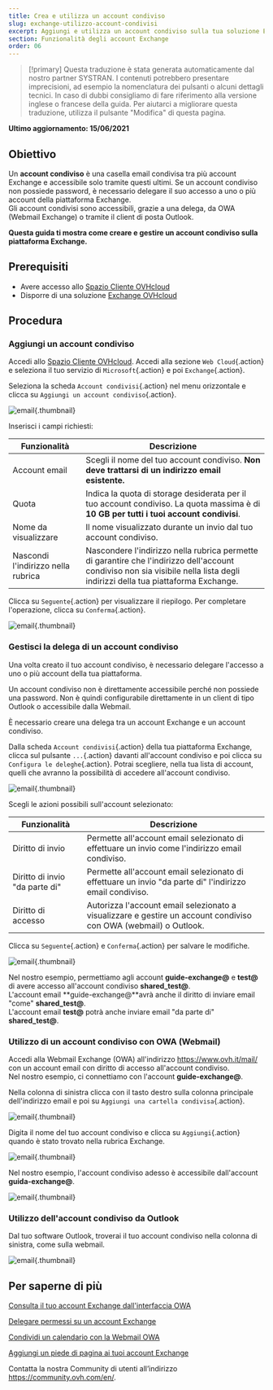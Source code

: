 ```yaml
---
title: Crea e utilizza un account condiviso
slug: exchange-utilizzo-account-condivisi
excerpt: Aggiungi e utilizza un account condiviso sulla tua soluzione Exchange
section: Funzionalità degli account Exchange
order: 06
---
```


> [!primary]
> Questa traduzione è stata generata automaticamente dal nostro partner SYSTRAN. I contenuti potrebbero presentare imprecisioni, ad esempio la nomenclatura dei pulsanti o alcuni dettagli tecnici. In caso di dubbi consigliamo di fare riferimento alla versione inglese o francese della guida. Per aiutarci a migliorare questa traduzione, utilizza il pulsante "Modifica" di questa pagina.
>

**Ultimo aggiornamento: 15/06/2021**


## Obiettivo

Un **account condiviso** è una casella email condivisa tra più account Exchange e accessibile solo tramite questi ultimi. Se un account condiviso non possiede password, è necessario delegare il suo accesso a uno o più account della piattaforma Exchange.
<br>Gli account condivisi sono accessibili, grazie a una delega, da OWA (Webmail Exchange) o tramite il client di posta Outlook.

**Questa guida ti mostra come creare e gestire un account condiviso sulla piattaforma Exchange.**

## Prerequisiti

- Avere accesso allo [Spazio Cliente OVHcloud](https://www.ovh.com/auth/?action=gotomanager&from=https://www.ovh.it/&ovhSubsidiary=it)
- Disporre di una soluzione [Exchange OVHcloud](https://www.ovhcloud.com/it/emails/hosted-exchange/)

## Procedura

### Aggiungi un account condiviso

Accedi allo [Spazio Cliente OVHcloud](https://www.ovh.com/auth/?action=gotomanager&from=https://www.ovh.it/&ovhSubsidiary=it). Accedi alla sezione `Web Cloud`{.action} e seleziona il tuo servizio di `Microsoft`{.action} e poi `Exchange`{.action}.

Seleziona la scheda `Account condivisi`{.action} nel menu orizzontale e clicca su `Aggiungi un account condiviso`{.action}.

![email](images/exchange-shared_accounts01.png){.thumbnail}

Inserisci i campi richiesti:

|Funzionalità|Descrizione|
|---|---|
|Account email|Scegli il nome del tuo account condiviso. **Non deve trattarsi di un indirizzo email esistente.**|
|Quota|Indica la quota di storage desiderata per il tuo account condiviso. La quota massima è di **10 GB per tutti i tuoi account condivisi**.|
|Nome da visualizzare|Il nome visualizzato durante un invio dal tuo account condiviso.|
|Nascondi l'indirizzo nella rubrica|Nascondere l'indirizzo nella rubrica permette di garantire che l'indirizzo dell'account condiviso non sia visibile nella lista degli indirizzi della tua piattaforma Exchange.|

Clicca su `Seguente`{.action} per visualizzare il riepilogo. Per completare l'operazione, clicca su `Conferma`{.action}.

![email](images/exchange-shared_accounts02.png){.thumbnail}

### Gestisci la delega di un account condiviso

Una volta creato il tuo account condiviso, è necessario delegare l'accesso a uno o più account della tua piattaforma.

Un account condiviso non è direttamente accessibile perché non possiede una password. Non è quindi configurabile direttamente in un client di tipo Outlook o accessibile dalla Webmail.

È necessario creare una delega tra un account Exchange e un account condiviso.

Dalla scheda `Account condivisi`{.action} della tua piattaforma Exchange, clicca sul pulsante `...`{.action} davanti all'account condiviso e poi clicca su `Configura le deleghe`{.action}. Potrai scegliere, nella tua lista di account, quelli che avranno la possibilità di accedere all'account condiviso.

![email](images/exchange-shared_accounts03.png){.thumbnail}

Scegli le azioni possibili sull'account selezionato:

|Funzionalità|Descrizione|
|---|---|
|Diritto di invio|Permette all'account email selezionato di effettuare un invio come l'indirizzo email condiviso.|
|Diritto di invio "da parte di"|Permette all'account email selezionato di effettuare un invio "da parte di" l'indirizzo email condiviso.|
|Diritto di accesso|Autorizza l'account email selezionato a visualizzare e gestire un account condiviso con OWA (webmail) o Outlook.|

Clicca su `Seguente`{.action} e `Conferma`{.action} per salvare le modifiche.

![email](images/exchange-shared_accounts04.png){.thumbnail}

Nel nostro esempio, permettiamo agli account **guide-exchange@** e **test@** di avere accesso all'account condiviso **shared_test@**.
<br>L'account email **guide-exchange@**avrà anche il diritto di inviare email "come" **shared_test@**.
<br>L'account email **test@** potrà anche inviare email "da parte di" **shared_test@**.

### Utilizzo di un account condiviso con OWA (Webmail)

Accedi alla Webmail Exchange (OWA) all'indirizzo <https://www.ovh.it/mail/> con un account email con diritto di accesso all'account condiviso.
<br>Nel nostro esempio, ci connettiamo con l'account **guide-exchange@**.

Nella colonna di sinistra clicca con il tasto destro sulla colonna principale dell'indirizzo email e poi su `Aggiungi una cartella condivisa`{.action}. 

![email](images/exchange-shared_accounts05.png){.thumbnail}

Digita il nome del tuo account condiviso e clicca su `Aggiungi`{.action} quando è stato trovato nella rubrica Exchange.

![email](images/exchange-shared_accounts06.png){.thumbnail}

Nel nostro esempio, l'account condiviso adesso è accessibile dall'account **guida-exchange@**.

![email](images/exchange-shared_accounts07.png){.thumbnail}

### Utilizzo dell'account condiviso da Outlook

Dal tuo software Outlook, troverai il tuo account condiviso nella colonna di sinistra, come sulla webmail.

![email](images/exchange-shared_accounts10.png){.thumbnail}

## Per saperne di più

[Consulta il tuo account Exchange dall'interfaccia OWA](https://docs.ovh.com/it/microsoft-collaborative-solutions/exchange_2016_guida_allutilizzo_di_outlook_web_app/)

[Delegare permessi su un account Exchange](https://docs.ovh.com/it/microsoft-collaborative-solutions/exchange_2013_assegna_i_diritti_full_access_a_un_account/)

[Condividi un calendario con la Webmail OWA](https://docs.ovh.com/it/microsoft-collaborative-solutions/exchange_2016_condividi_un_calendario_con_la_webmail_owa/)

[Aggiungi un piede di pagina ai tuoi account Exchange](https://docs.ovh.com/it/microsoft-collaborative-solutions/exchange_2013_firma_automatica_-_disclaimer/)

Contatta la nostra Community di utenti all’indirizzo <https://community.ovh.com/en/>.
